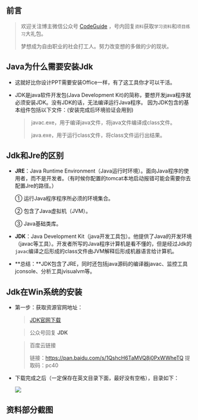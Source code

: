 

## 前言

>欢迎关注博主微信公众号 [CodeGuide]() ，号内回复`资料`获取`学习资料`和`项目练习`大礼包。
>
>梦想成为自由职业的社会打工人。努力改变想的多做的少的现状。

## Java为什么需要安装Jdk

- 这就好比你设计PPT需要安装Office一样，有了这工具你才可以干活。

- JDK是java软件开发包(Java Development Kit)的简称，要想开发java程序就必须安装JDK。没有JDK的话，无法编译运行Java程序。
  		因为JDK包含的基本组件包括以下文件：(安装完成后环境验证会用到)

  >​	javac.exe，用于编译java文件，将java文件编译成class文件。
  >
  >​	java.exe，用于运行class文件，将class文件运行出结果。

## Jdk和Jre的区别

- **JRE**：Java Runtime Environment（Java运行时环境）。面向Java程序的使用者，而不是开发者。（有时候你配置的tomcat本地启动报错可能会需要你去配置Jre的路径。）

  ① 运行Java程序程序所必须的环境集合。

  ② 包含了Java虚拟机（JVM）。	

  ③ Java基础类库。

- **JDK**：Java Development Kit（java开发工具包）。他提供了Java的开发环境（javac等工具）。开发者所写的Java程序计算机是看不懂的，但是经过Jdk的`javac`编译之后形成的class文件由JVM解释后形成机器语言给计算机。

- **总结：**JDK包含了JRE，同时还包括java源码的编译器javac、监控工具jconsole、分析工具jvisualvm等。

  

## Jdk在Win系统的安装

- 第一步：获取资源官网地址：

  > [JDK官网下载](https://www.oracle.com/java/technologies/javase-downloads.html)

  > 公众号回复     **JDK**

  >百度云链接
  >
  >链接：https://pan.baidu.com/s/1QshcH6TaMVQ8j0PxWWheTQ 
  >提取码：pc40 

- 下载完成之后（一定保存在英文目录下面，最好没有空格），目录如下：

  ![](http://qlvju1a7q.hn-bkt.clouddn.com/jdk/20201225_jdk01.png)

## 资料部分截图

